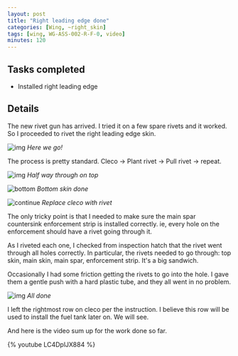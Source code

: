 ```yaml
---
layout: post
title: "Right leading edge done"
categories: [Wing, ~right_skin]
tags: [wing, WG-ASS-002-R-F-0, video]
minutes: 120
---
```


## Tasks completed

* Installed right leading edge

## Details

The new rivet gun has arrived. I tried it on a few spare rivets and it worked. So I proceeded to rivet the right leading edge skin.

![img](https://lh3.googleusercontent.com/pw/AP1GczME-2M6tqpeTTG1Zx_VlaFnyw2N2FyE-pi5EsD_u3J32LMqoRbfmNnAA923_nq6f9foqif10dsjbktYl1FDg6RLpYBbleylmuxk6mLJrQkpzJvV0liL_5kPgbEdAE2vh6Ul4dOC_bRrah1yEC0HhZd_yQ=w1284-h1712-s-no-gm?authuser=0)
*Here we go!*

The process is pretty standard. Cleco -> Plant rivet -> Pull rivet -> repeat.

![img](https://lh3.googleusercontent.com/pw/AP1GczNGZGUyzxCT1HecMbDADF_Cj3x0B3lNm73HrUmHaWpMqqsRllxPQ3oBPUqKNxvczMnl0A7e28IYw3G65tkDJGh7Bv2sstDPaF4NF-a2eCkQKw6mOTGFHBTVkHpt8yI2qgjO54y2I_TeSy7GNEy9D_Hd6g=w2282-h1712-s-no-gm?authuser=0)
*Half way through on top*

![bottom](https://lh3.googleusercontent.com/pw/AP1GczNeumawLfrf2XDwKeBt1DB6KNuXvQi2zHDH8cSdTr8k5Yy1hAaglQv75n2JY_eZEomBbPsrfcgCz4gcu_oHLyuXtzxZQpzfJA6RNc44lp0ED6NAozVQnibCBG1vFlTQReY7WXzf87q_qX33fzOZ3hx1mw=w2282-h1712-s-no-gm?authuser=0)
*Bottom skin done*

![continue](https://lh3.googleusercontent.com/pw/AP1GczNRICDHCf80nakgi8m1YlGXeNujf9cEWCBDI7Zfvmo1-VweZwQMxLonYhCViaAQoBoUvvDAFCWvlkOzNj3wXk1RdckqUOafGjbsk-SUQXptj8gl3-V5l5d4fhoP_FP0OM0r-8eaLB8A0jwcN72m-dNVng=w1284-h1712-s-no-gm?authuser=0)
*Replace cleco with rivet*

The only tricky point is that I needed to make sure the main spar countersink enforcement strip is installed correctly. ie, every hole on the enforcement should have a rivet going through it.

As I riveted each one, I checked from inspection hatch that the rivet went through all holes correctly. In particular, the rivets needed to go through: top skin, main skin, main spar, enforcement strip. It's a big sandwich.

Occasionally I had some friction getting the rivets to go into the hole. I gave them a gentle push with a hard plastic tube, and they all went in no problem.


![img](https://lh3.googleusercontent.com/pw/AP1GczOGA6Yt6Fg7THpLu18Yvu35I-9nFScOyfpTXqzrNjFvGN4L-Qp1ROSJwG-gkko32bIT2LpiPp4O-ysh-VX8bHACWD4CZaEB2MgbvThsf8Gsu-hMK7-NeWPwb-yMWSrG8Ygsl3ynS8oVCF-ibkThdmxBVA=w1284-h1712-s-no-gm?authuser=0)
*All done*

I left the rightmost row on cleco per the instruction. I believe this row will be used to install the fuel tank later on. We will see.

And here is the video sum up for the work done so far.

{% youtube LC4DplJX884 %}